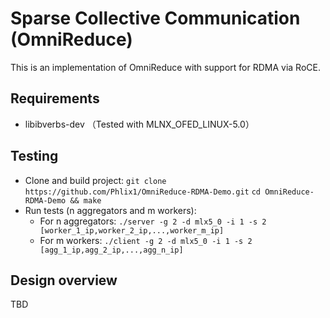 Sparse Collective Communication (OmniReduce)
==================================================================

This is an implementation of OmniReduce with support for RDMA via RoCE.

Requirements
------------

* libibverbs-dev （Tested with MLNX_OFED_LINUX-5.0）

Testing
-------

* Clone and build project:
  ```git clone https://github.com/Phlix1/OmniReduce-RDMA-Demo.git```
  ```cd OmniReduce-RDMA-Demo && make```
* Run tests (n aggregators and m workers):
  - For n aggregators:
    ```./server -g 2 -d mlx5_0 -i 1 -s 2 [worker_1_ip,worker_2_ip,...,worker_m_ip]```
  - For m workers:
    ```./client -g 2 -d mlx5_0 -i 1 -s 2 [agg_1_ip,agg_2_ip,...,agg_n_ip]```

Design overview
---------------

TBD
